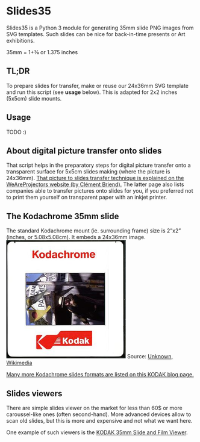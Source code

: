 # Slides35

Slides35 is a Python 3 module for generating 35mm slide PNG images from SVG templates.
Such slides can be nice for back-in-time presents or Art exhibitions.

35mm = 1+3⁄8 or 1.375 inches

## TL;DR
To prepare slides for transfer, make or reuse our 24x36mm SVG template and run this script (see **usage** below). This is adapted for 2x2 inches (5x5cm) slide mounts.

## Usage
TODO :)

## About digital picture transfer onto slides
That script helps in the preparatory steps for digital picture transfer onto a transparent surface for 5x5cm slides making (where the picture is 24x36mm).
[That picture to slides transfer technique is explained on the WeAreProjectors website (by Clément Briend).](http://weareprojectors.com/digitalslide/?lang=en#transfertTab) The latter page also lists companies able to transfer pictures onto slides for you, if you preferred not to print them yourself on transparent paper with an inkjet printer.

## The Kodachrome 35mm slide
The standard Kodachrome mount (ie. surrounding frame) size is 2”x2” (inches, or 5.08x5.08cm).
It embeds a 24x36mm image.
![Kodachrome slide mount in the 1990s](docs/Kodachrome_slide_mount_1990s.jpg)
Source: [Unknown, Wikimedia](https://en.wikipedia.org/wiki/File:Kodachrome_slide_mount_1990s.jpg)

[Many more Kodachrome slides formats are listed on this KODAK blog page.](https://kodakdigitizing.com/blogs/news/how-to-tell-which-type-of-slides-you-have)

## Slides viewers
There are simple slides viewer on the market for less than 60$ or more caroussel-like ones (often second-hand). More advanced devices allow to scan old slides, but this is more and expensive and not what we want here.

One example of such viewers is the [KODAK 35mm Slide and Film Viewer](https://www.kodak.com/en/consumer/product/printing-scanning/film-scanners/kodak-35mm-slide-and-film-viewer).
